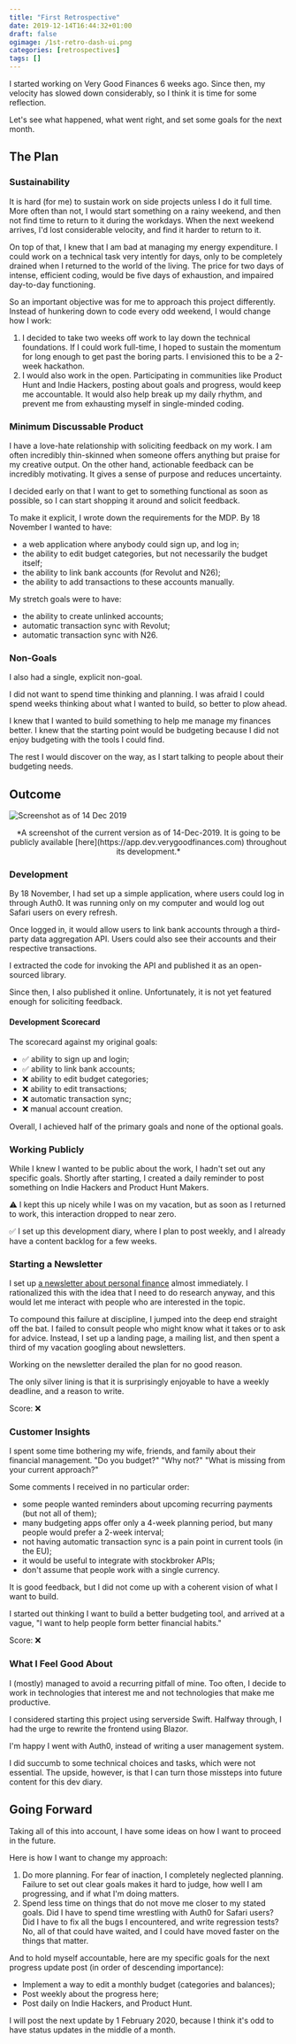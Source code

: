 ```yaml
---
title: "First Retrospective"
date: 2019-12-14T16:44:32+01:00
draft: false
ogimage: /1st-retro-dash-ui.png
categories: [retrospectives]
tags: []
---
```


I started working on Very Good Finances 6 weeks ago. Since then, my velocity has slowed down considerably, so I think it is time for some reflection.

Let's see what happened, what went right, and set some goals for the next month.

<!--more-->

## The Plan

### Sustainability

It is hard (for me) to sustain work on side projects unless I do it full time. More often than not, I would start something on a rainy weekend, and then not find time to return to it during the workdays. When the next weekend arrives, I'd lost considerable velocity, and find it harder to return to it.

On top of that, I knew that I am bad at managing my energy expenditure. I could work on a technical task very intently for days, only to be completely drained when I returned to the world of the living. The price for two days of intense, efficient coding, would be five days of exhaustion, and impaired day-to-day functioning.

So an important objective was for me to approach this project differently.  Instead of hunkering down to code every odd weekend, I would change how I work:

1. I decided to take two weeks off work to lay down the technical foundations. If I could work full-time, I hoped to sustain the momentum for long enough to get past the boring parts. I envisioned this to be a 2-week hackathon.
2. I would also work in the open. Participating in communities like Product Hunt and Indie Hackers, posting about goals and progress, would keep me accountable. It would also help break up my daily rhythm, and prevent me from exhausting myself in single-minded coding.

### Minimum Discussable Product

I have a love-hate relationship with soliciting feedback on my work. I am often incredibly thin-skinned when someone offers anything but praise for my creative output. On the other hand, actionable feedback can be incredibly motivating. It gives a sense of purpose and reduces uncertainty.

I decided early on that I want to get to something functional as soon as possible, so I can start shopping it around and solicit feedback.

To make it explicit, I wrote down the requirements for the MDP. By 18 November I wanted to have:

- a web application where anybody could sign up, and log in;
- the ability to edit budget categories, but not necessarily the budget itself;
- the ability to link bank accounts (for Revolut and N26);
- the ability to add transactions to these accounts manually.

My stretch goals were to have:

- the ability to create unlinked accounts;
- automatic transaction sync with Revolut;
- automatic transaction sync with N26.

### Non-Goals

I also had a single, explicit non-goal.

I did not want to spend time thinking and planning. I was afraid I could spend weeks thinking about what I wanted to build, so better to plow ahead.

I knew that I wanted to build something to help me manage my finances better. I knew that the starting point would be budgeting because I did not enjoy budgeting with the tools I could find.

The rest I would discover on the way, as I start talking to people about their budgeting needs.

## Outcome

![Screenshot as of 14 Dec 2019](/1st-retro-dash-ui.png)

<center>
*A screenshot of the current version as of 14-Dec-2019. It is going to be publicly available [here](https://app.dev.verygoodfinances.com) throughout its development.*
</center>

### Development

By 18 November, I had set up a simple application, where users could log in through Auth0. It was running only on my computer and would log out Safari users on every refresh.

Once logged in, it would allow users to link bank accounts through a third-party data aggregation API. Users could also see their accounts and their respective transactions.

I extracted the code for invoking the API and published it as an open-sourced library.

Since then, I also published it online. Unfortunately, it is not yet featured enough for soliciting feedback.

#### Development Scorecard

The scorecard against my original goals:

- ✅ ability to sign up and login;
- ✅ ability to link bank accounts;
- ❌ ability to edit budget categories;
- ❌ ability to edit transactions;
- ❌ automatic transaction sync;
- ❌ manual account creation.

Overall, I achieved half of the primary goals and none of the optional goals.

### Working Publicly

While I knew I wanted to be public about the work, I hadn't set out any specific goals. Shortly after starting, I created a daily reminder to post something on Indie Hackers and Product Hunt Makers.

⚠️ I kept this up nicely while I was on my vacation, but as soon as I returned to work, this interaction dropped to near zero.

✅ I set up this development diary, where I plan to post weekly, and I already have a content backlog for a few weeks.

### Starting a Newsletter

I set up [a newsletter about personal finance](https://thatfullpocket.com) almost immediately. I rationalized this with the idea that I need to do research anyway, and this would let me interact with people who are interested in the topic.

To compound this failure at discipline, I jumped into the deep end straight off the bat. I failed to consult people who might know what it takes or to ask for advice. Instead, I set up a landing page, a mailing list, and then spent a third of my vacation googling about newsletters.

Working on the newsletter derailed the plan for no good reason.

The only silver lining is that it is surprisingly enjoyable to have a weekly deadline, and a reason to write.

Score: ❌

### Customer Insights

I spent some time bothering my wife, friends, and family about their financial management. "Do you budget?" "Why not?" "What is missing from your current approach?"

Some comments I received in no particular order:

- some people wanted reminders about upcoming recurring payments (but not all of them);
- many budgeting apps offer only a 4-week planning period, but many people would prefer a 2-week  interval;
- not having automatic transaction sync is a pain point in current tools (in the EU);
- it would be useful to integrate with stockbroker APIs;
- don't assume that people work with a single currency.

It is good feedback, but I did not come up with a coherent vision of what I want to build.

I started out thinking I want to build a better budgeting tool, and arrived at a vague, "I want to help people form better financial habits."

Score: ❌

### What I Feel Good About

I (mostly) managed to avoid a recurring pitfall of mine. Too often, I decide to work in technologies that interest me and not technologies that make me productive.

I considered starting this project using serverside Swift. Halfway through, I had the urge to rewrite the frontend using Blazor.

I'm happy I went with Auth0, instead of writing a user management system.

I did succumb to some technical choices and tasks, which were not essential. The upside, however, is that I can turn those missteps into future content for this dev diary.

## Going Forward

Taking all of this into account, I have some ideas on how I want to proceed in the future.

Here is how I want to change my approach:

1. Do more planning. For fear of inaction, I completely neglected planning. Failure to set out clear goals makes it hard to judge, how well I am progressing, and if what I'm doing matters.
2. Spend less time on things that do not move me closer to my stated goals. Did I have to spend time wrestling with Auth0 for Safari users? Did I have to fix all the bugs I encountered, and write regression tests? No, all of that could have waited, and I could have moved faster on the things that matter.

And to hold myself accountable, here are my specific goals for the next progress update post (in order of descending importance):

- Implement a way to edit a monthly budget (categories and balances);
- Post weekly about the progress here;
- Post daily on Indie Hackers, and Product Hunt.

I will post the next update by 1 February 2020, because I think it's odd to have status updates in the middle of a month.